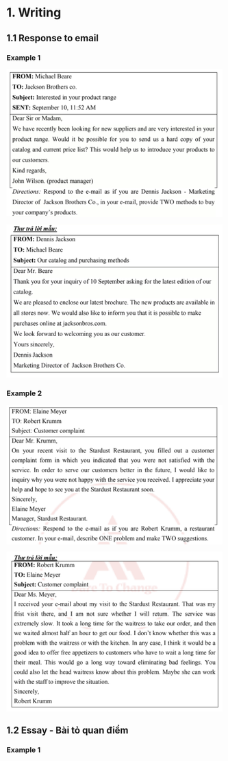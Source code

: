 
# 1. Writing

## 1.1 Response to email

### Example 1

![1](./bke_imgs/mail1.png)

![1](./bke_imgs/mail1_a.png)

### Example 2

![1](./bke_imgs/mail2.png)

![1](./bke_imgs/mail2_a.png)

## 1.2 Essay - Bài tỏ quan điểm

### Example 1